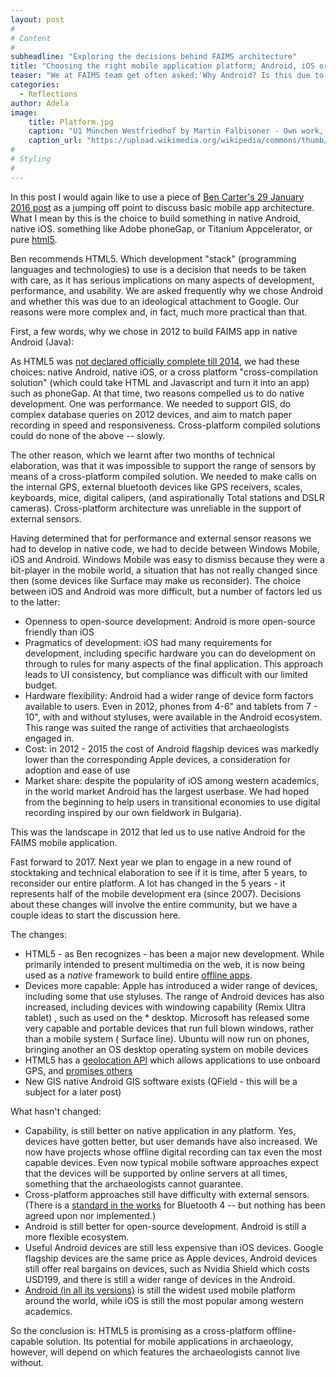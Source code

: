 ```yaml
---
layout: post
#
# Content
#
subheadline: "Exploring the decisions behind FAIMS architecture"
title: "Choosing the right mobile application platform; Android, iOS or cross-platform?"
teaser: "We at FAIMS team get often asked:'Why Android? Is this due to some ideological attachment to Google?' Not quite. Our reasons were more complex and much more practical than that."
categories:
  - Reflections
author: Adela
image:
    title: Platform.jpg
    caption: "U1 München Westfriedhof by Martin Falbisoner - Own work, CC BY-SA 3.0, https://commons.wikimedia.org/w/index.php?curid=23724665"
    caption_url: "https://upload.wikimedia.org/wikipedia/commons/thumb/3/31/Westfriedhof_zentral.JPG/1200px-Westfriedhof_zentral.JPG"
#
# Styling
#
---
```

In this post I would again like to use a piece of [Ben Carter's 29 January 2016 post](http://commons.digitalarchaeology.msu.edu/digitaldatacollection/2016/01/29/new-version-of-a-robust-open-flexible-and-offline-digital-data-collection-in-the-field/) as a jumping off point to discuss basic mobile app architecture. What I mean by this is the choice to build something in native Android, native iOS. something like Adobe phoneGap, or Titanium Appcelerator, or pure [html5](https://en.wikipedia.org/wiki/HTML5). 

Ben recommends HTML5. Which development "stack" (programming languages and technologies) to use is a decision that needs to be taken with care, as it has serious implications on many aspects of development, performance, and usability. We are asked frequently why we chose Android and whether this was due to an ideological attachment to Google. Our reasons were more complex and, in fact, much more practical than that.

First, a few words, why we chose in 2012 to build FAIMS app in native Android (Java):

As HTML5 was [not declared officially complete till 2014](http://motherboard.vice.com/blog/html5-is-quietly-changing-the-landscape),  we had these choices: native Android, native iOS, or a cross platform "cross-compilation solution" (which could take HTML and Javascript and turn it into an app) such as phoneGap. At that time, two reasons compelled us to do native development. One was performance. We needed to support GIS, do complex database queries on 2012 devices, and aim to match paper recording in speed and responsiveness. Cross-platform compiled solutions could do none of the above -- slowly.

The other reason, which we learnt after two months of technical elaboration, was that it was impossible to support the range of sensors by means of a cross-platform compiled solution.  We needed to make calls on the internal GPS, external bluetooth devices like GPS receivers, scales, keyboards, mice, digital calipers, (and aspirationally Total stations and DSLR cameras). Cross-platform architecture was unreliable in the support of external sensors.

Having determined that for performance and external sensor reasons we had to develop in native code, we had to decide between Windows Mobile, iOS and Android. Windows Mobile was easy to dismiss because they were a bit-player in the mobile world, a situation that has not really changed since then (some devices like Surface may make us reconsider). The choice between iOS and Android was more difficult, but a number of factors led us to the latter:

* Openness to open-source development: Android is more open-source friendly than iOS
* Pragmatics of development: iOS had many requirements for development, including specific hardware you can do development on through to rules for many aspects of the final application. This approach leads to UI consistency, but compliance was difficult with our limited budget.
* Hardware flexibility: Android had a wider range of device form factors available to users. Even in 2012, phones from 4-6" and tablets from 7 - 10", with and without styluses, were available in the Android ecosystem. This range was suited the range of activities that archaeologists engaged in.
* Cost: in 2012 - 2015 the cost of Android flagship devices was markedly lower than the corresponding Apple devices, a consideration for adoption and ease of use
* Market share: despite the popularity of iOS among western academics, in the world market Android has the largest userbase. We had hoped from the beginning to help users in transitional economies to use digital recording inspired by our own fieldwork in Bulgaria).

This was the landscape in 2012 that led us to use native Android for the FAIMS mobile application.

Fast forward to 2017. Next year we plan to engage in a new round of stocktaking and technical elaboration to see if it is time, after 5 years, to reconsider our entire platform. A lot has changed in the 5 years - it represents half of the mobile development era (since 2007). Decisions about these changes will involve the entire community, but we have a couple ideas to start the discussion here. 

The changes:
 
* HTML5 - as Ben recognizes - has been a major new development. While primarily intended to present multimedia on the web, it is now being used as a *native* framework to build entire [offline apps](http://motherboard.vice.com/blog/html5-is-quietly-changing-the-landscape).
* Devices more capable: Apple has introduced a wider range of devices, including some that use styluses. The range of Android devices has also increased, including devices with windowing capability (Remix Ultra tablet) , such as used on the * desktop. Microsoft has released some very capable and portable devices that run full blown windows, rather than a mobile system ( Surface line). Ubuntu will now run on phones, bringing another an OS desktop operating system on mobile devices
* HTML5 has a [geolocation API](http://geospatialtraining.com/introduction-to-the-html5-geolocation-api/) which allows applications to use onboard GPS,  and [promises others](http://blog.teamtreehouse.com/exploring-javascript-device-apis)
* New GIS native Android GIS software exists (QField - this will be a subject for a later post)

What hasn't changed:

* Capability, is still better on native application in any platform. Yes, devices have gotten better, but user demands have also increased. We now have projects whose offline digital recording can tax even the most capable devices. Even now typical mobile software approaches expect that the devices will be supported by online servers at all times, something that the archaeologists cannot guarantee.
* Cross-platform approaches still have difficulty with external sensors. (There is a [standard in the works](https://developers.google.com/web/updates/2015/07/interact-with-ble-devices-on-the-web?hl=en) for Bluetooth 4 -- but nothing has been agreed upon nor implemented.)
* Android is still better for open-source development. Android is still a more flexible ecosystem.
* Useful Android devices are still less expensive than iOS devices. Google flagship devices are the same price as Apple devices, Android devices still offer real bargains on devices, such as Nvidia Shield which costs USD199, and there is still a wider range of devices in the Android.
* [Android (in all its versions)](https://www.netmarketshare.com/operating-system-market-share.aspx?qprid=10&qpcustomd=1) is still the widest used mobile platform around the world, while iOS is still the most popular among western academics.

So the conclusion is: HTML5 is promising as a cross-platform offline-capable solution. Its potential for mobile applications in archaeology, however, will depend on which features the archaeologists cannot live without. 









